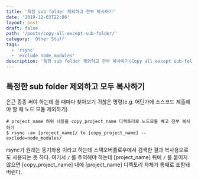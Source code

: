 ```yaml
---
title: '특정 sub folder 제외하고 전부 복사하기'
date: '2019-12-03T22:06'
layout: post
draft: false
path: '/posts/copy-all-except-sub-folder/'
category: 'Other Stuff'
tags:
  - 'rsync'
  - 'exclude node_modules'
description: '특정 sub folder 제외하고 전부 복사하기(Copy all except sub-folder)'
---
```


## 특정한 sub folder 제외하고 모두 복사하기

은근 종종 써야 하는데 쓸 때마다 찾아보기 귀찮은 명령(e.g. 어딘가에 소스코드 제출해야 할 때 노드 모듈 제외하기)

```shell
# project_name 하위 내용을 copy_project_name 디렉토리로 노드모듈 빼고 전부 복사하기
$ rsync -av [project_name]/ to [copy_project_name] --exclude=node_modules/
```

rsync가 원래는 동기화용 이라고 하는데 스택오버플로우에서 검색한 결과 복사용으로도 사용되는 듯 하다. 여기서 `/` 를 주의해야 하는데 \[project_name\] 뒤에 `/` 를 붙이지 않으면 \[copy_project_name\] 내에 \[project_name\] 디렉토리 자체가 통째로 포함돼 버린다.
